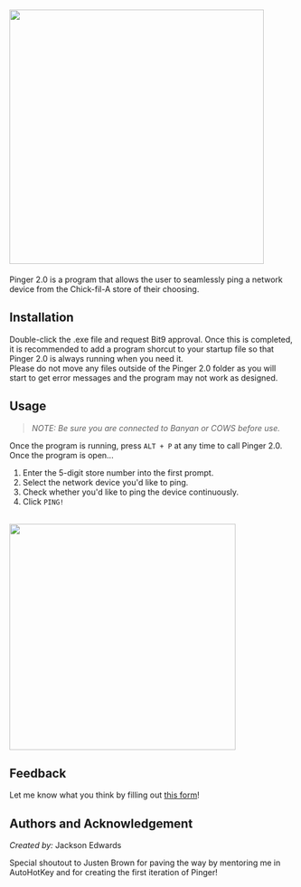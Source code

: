 # <img src="https://i.imgur.com/i400C7Y.png" width="450">

Pinger 2.0 is a program that allows the user to seamlessly ping a network device from the Chick-fil-A store of their choosing.

## Installation

Double-click the .exe file and request Bit9 approval. Once this is completed, it is recommended to add a program shorcut to your startup file so that Pinger 2.0 is always running when you need it.  
Please do not move any files outside of the Pinger 2.0 folder as you will start to get error messages and the program may not work as designed.

## Usage

>*NOTE: Be sure you are connected to Banyan or COWS before use.*

Once the program is running, press `ALT + P` at any time to call Pinger 2.0. Once the program is open... 

1. Enter the 5-digit store number into the first prompt.
2. Select the network device you'd like to ping.
3. Check whether you'd like to ping the device continuously.
4. Click `PING!` 

<br/>

<img src="https://i.imgur.com/nRF0GDP.png" width="400">

## Feedback

Let me know what you think by filling out [this form](https://forms.office.com/r/7WPvBQRJBE?origin=lprLink)!

## Authors and Acknowledgement

*Created by:* Jackson Edwards

Special shoutout to Justen Brown for paving the way by mentoring me in AutoHotKey and for creating the first iteration of Pinger!
